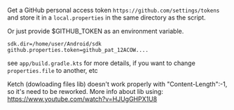 Get a GitHub personal access token `https://github.com/settings/tokens` and store it in a `local.properties` in the same directory as the script.

Or just provide $GITHUB_TOKEN as an environment variable.

```properties
sdk.dir=/home/user/Android/sdk
github.properties.token=github_pat_12ACOW....
```


see `app/build.gradle.kts` for more details, if you want to change `properties.file` to another, etc


Ketch (dowloading files lib) doesn't work properly with "Content-Length":-1, so it's need to be reworked. More info about lib using:
https://www.youtube.com/watch?v=HJUgGHPX1U8